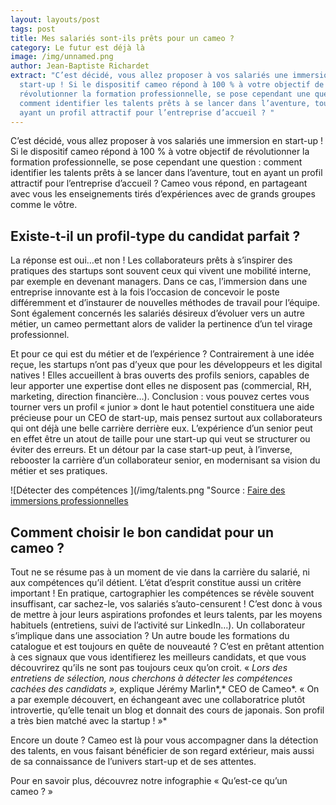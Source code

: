```yaml
---
layout: layouts/post
tags: post
title: Mes salariés sont-ils prêts pour un cameo ?
category: Le futur est déjà là
image: /img/unnamed.png
author: Jean-Baptiste Richardet
extract: "C’est décidé, vous allez proposer à vos salariés une immersion en
  start-up ! Si le dispositif cameo répond à 100 % à votre objectif de
  révolutionner la formation professionnelle, se pose cependant une question :
  comment identifier les talents prêts à se lancer dans l’aventure, tout en
  ayant un profil attractif pour l’entreprise d’accueil ? "
---
```

C’est décidé, vous allez proposer à vos salariés une immersion en start-up ! Si le dispositif cameo répond à 100 % à votre objectif de révolutionner la formation professionnelle, se pose cependant une question : comment identifier les talents prêts à se lancer dans l’aventure, tout en ayant un profil attractif pour l’entreprise d’accueil ? Cameo vous répond, en partageant avec vous les enseignements tirés d’expériences avec de grands groupes comme le vôtre.

## Existe-t-il un profil-type du candidat parfait ?

La réponse est oui…et non ! Les collaborateurs prêts à s’inspirer des pratiques des startups sont souvent ceux qui vivent une mobilité interne, par exemple en devenant managers. Dans ce cas, l’immersion dans une entreprise innovante est à la fois l’occasion de concevoir le poste différemment et d’instaurer de nouvelles méthodes de travail pour l’équipe. Sont également concernés les salariés désireux d’évoluer vers un autre métier, un cameo permettant alors de valider la pertinence d’un tel virage professionnel.

Et pour ce qui est du métier et de l’expérience ? Contrairement à une idée reçue, les startups n’ont pas d’yeux que pour les développeurs et les digital natives ! Elles accueillent à bras ouverts des profils seniors, capables de leur apporter une expertise dont elles ne disposent pas (commercial, RH, marketing, direction financière…). Conclusion : vous pouvez certes vous tourner vers un profil « junior » dont le haut potentiel constituera une aide précieuse pour un CEO de start-up, mais pensez surtout aux collaborateurs qui ont déjà une belle carrière derrière eux. L’expérience d’un senior peut en effet être un atout de taille pour une start-up qui veut se structurer ou éviter des erreurs. Et un détour par la case start-up peut, à l’inverse, rebooster la carrière d’un collaborateur senior, en modernisant sa vision du métier et ses pratiques.

![Détecter des compétences ](/img/talents.png "Source : [Faire des immersions professionnelles](/img/talents.png)

## Comment choisir le bon candidat pour un cameo ?

Tout ne se résume pas à un moment de vie dans la carrière du salarié, ni aux compétences qu’il détient. L’état d’esprit constitue aussi un critère important ! En pratique, cartographier les compétences se révèle souvent insuffisant, car sachez-le, vos salariés s’auto-censurent ! C’est donc à vous de mettre à jour leurs aspirations profondes et leurs talents, par les moyens habituels (entretiens, suivi de l’activité sur LinkedIn…). Un collaborateur s’implique dans une association ? Un autre boude les formations du catalogue et est toujours en quête de nouveauté ? C’est en prêtant attention à ces signaux que vous identifierez les meilleurs candidats, et que vous découvrirez qu’ils ne sont pas toujours ceux qu’on croit. « *Lors des entretiens de sélection, nous cherchons à détecter les compétences cachées des candidats »,* explique Jérémy Marlin*,* CEO de Cameo*. « On a par exemple découvert, en échangeant avec une collaboratrice plutôt introvertie, qu’elle tenait un blog et donnait des cours de japonais. Son profil a très bien matché avec la startup ! »*

Encore un doute ? Cameo est là pour vous accompagner dans la détection des talents, en vous faisant bénéficier de son regard extérieur, mais aussi de sa connaissance de l’univers start-up et de ses attentes.

Pour en savoir plus, découvrez notre infographie « Qu’est-ce qu’un cameo ? »